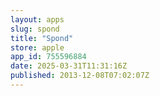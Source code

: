 ```yaml
---
layout: apps
slug: spond
title: "Spond"
store: apple
app_id: 755596884
date: 2025-03-31T11:31:16Z
published: 2013-12-08T07:02:07Z
---
```

